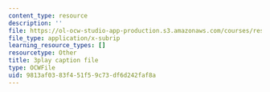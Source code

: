 ```yaml
---
content_type: resource
description: ''
file: https://ol-ocw-studio-app-production.s3.amazonaws.com/courses/res-18-009-learn-differential-equations-up-close-with-gilbert-strang-and-cleve-moler-fall-2015/9813af0383f451f59c73df6d242faf8a_SMQPt7t0bHk.vtt
file_type: application/x-subrip
learning_resource_types: []
resourcetype: Other
title: 3play caption file
type: OCWFile
uid: 9813af03-83f4-51f5-9c73-df6d242faf8a
---
```

